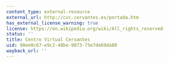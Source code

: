```yaml
---
content_type: external-resource
external_url: http://cvc.cervantes.es/portada.htm
has_external_license_warning: true
license: https://en.wikipedia.org/wiki/All_rights_reserved
status: ''
title: Centro Virtual Cervantes
uid: 90ee0c67-e9c2-48be-9073-73e7de69da80
wayback_url: ''
---
```

